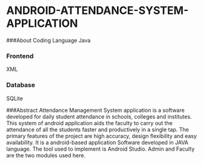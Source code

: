 # ANDROID-ATTENDANCE-SYSTEM-APPLICATION

###About Coding Language
Java

### Frontend
XML

### Database 
SQLite

###Abstract 
Attendance Management System application is a software developed for daily student 
attendance in schools, colleges and institutes. This system of android application aids the 
faculty to carry out the attendance of all the students faster and productively in a single tap. 
The primary features of the project are high accuracy, design flexibility and easy availability.
It is a android-based application Software developed in JAVA language. The tool used to
implement is Android Studio. Admin and Faculty are the two modules used here.
